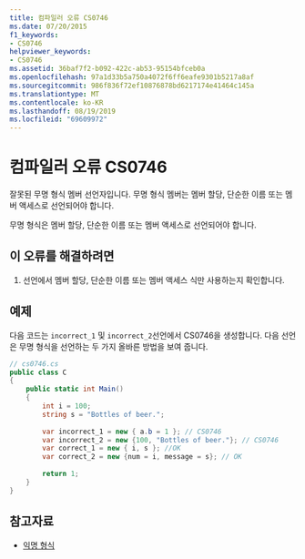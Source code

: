```yaml
---
title: 컴파일러 오류 CS0746
ms.date: 07/20/2015
f1_keywords:
- CS0746
helpviewer_keywords:
- CS0746
ms.assetid: 36baf7f2-b092-422c-ab53-95154bfceb0a
ms.openlocfilehash: 97a1d33b5a750a4072f6ff6eafe9301b5217a8af
ms.sourcegitcommit: 986f836f72ef10876878bd6217174e41464c145a
ms.translationtype: MT
ms.contentlocale: ko-KR
ms.lasthandoff: 08/19/2019
ms.locfileid: "69609972"
---
```

# <a name="compiler-error-cs0746"></a>컴파일러 오류 CS0746
잘못된 무명 형식 멤버 선언자입니다. 무명 형식 멤버는 멤버 할당, 단순한 이름 또는 멤버 액세스로 선언되어야 합니다.  
  
 무명 형식은 멤버 할당, 단순한 이름 또는 멤버 액세스로 선언되어야 합니다.  
  
## <a name="to-correct-this-error"></a>이 오류를 해결하려면  
  
1. 선언에서 멤버 할당, 단순한 이름 또는 멤버 액세스 식만 사용하는지 확인합니다.  
  
## <a name="example"></a>예제  
 다음 코드는 `incorrect_1` 및 `incorrect_2`선언에서 CS0746을 생성합니다. 다음 선언은 무명 형식을 선언하는 두 가지 올바른 방법을 보여 줍니다.  
  
```csharp  
// cs0746.cs  
public class C  
{  
    public static int Main()  
    {  
        int i = 100;  
        string s = "Bottles of beer.";  
  
        var incorrect_1 = new { a.b = 1 }; // CS0746   
        var incorrect_2 = new {100, "Bottles of beer."}; // CS0746  
        var correct_1 = new { i, s }; //OK  
        var correct_2 = new {num = i, message = s}; // OK  
  
        return 1;  
    }  
}  
```  
  
## <a name="see-also"></a>참고자료

- [익명 형식](../programming-guide/classes-and-structs/anonymous-types.md)
